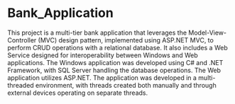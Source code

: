# Bank_Application

This project is a multi-tier bank application that leverages the Model-View-Controller (MVC) design pattern, implemented using ASP.NET MVC, to perform CRUD operations with a relational database. It also includes a Web Service designed for interoperability between Windows and Web applications. The Windows application was developed using C# and .NET Framework, with SQL Server handling the database operations. The Web application utilizes ASP.NET. The application was developed in a multi-threaded environment, with threads created both manually and through external devices operating on separate threads.

